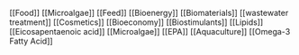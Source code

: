 [[Food]]
[[Microalgae]]
[[Feed]]
[[Bioenergy]]
[[Biomaterials]]
[[wastewater treatment]]
[[Cosmetics]]
[[Bioeconomy]]
[[Biostimulants]]
[[Lipids]]
[[Eicosapentaenoic acid]]
[[Microalgae]]
[[EPA]]
[[Aquaculture]]
[[Omega-3 Fatty Acid]]
